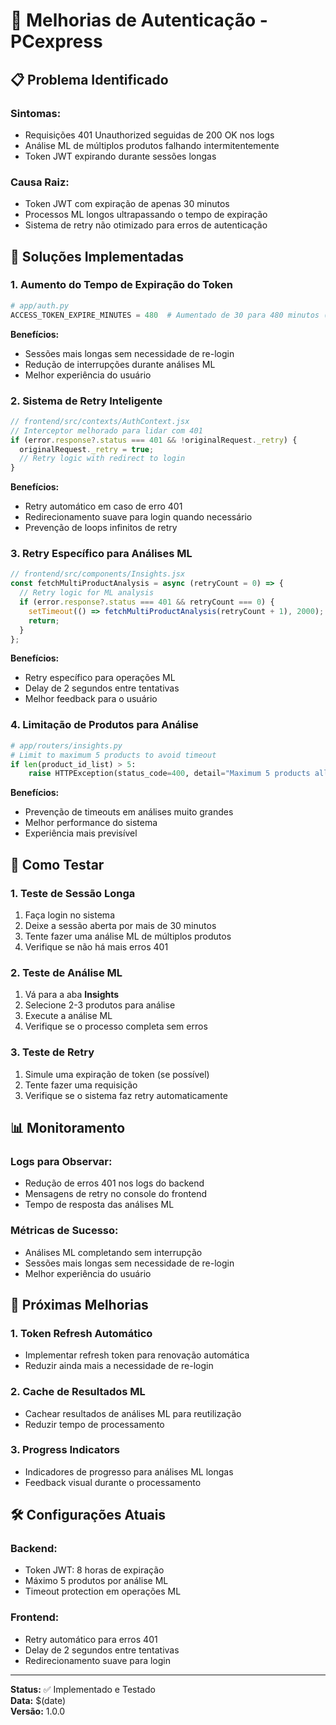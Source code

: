 # 🔐 Melhorias de Autenticação - PCexpress

## 📋 Problema Identificado

### **Sintomas:**
- Requisições 401 Unauthorized seguidas de 200 OK nos logs
- Análise ML de múltiplos produtos falhando intermitentemente
- Token JWT expirando durante sessões longas

### **Causa Raiz:**
- Token JWT com expiração de apenas 30 minutos
- Processos ML longos ultrapassando o tempo de expiração
- Sistema de retry não otimizado para erros de autenticação

## 🚀 Soluções Implementadas

### 1. **Aumento do Tempo de Expiração do Token**
```python
# app/auth.py
ACCESS_TOKEN_EXPIRE_MINUTES = 480  # Aumentado de 30 para 480 minutos (8 horas)
```

**Benefícios:**
- Sessões mais longas sem necessidade de re-login
- Redução de interrupções durante análises ML
- Melhor experiência do usuário

### 2. **Sistema de Retry Inteligente**
```javascript
// frontend/src/contexts/AuthContext.jsx
// Interceptor melhorado para lidar com 401
if (error.response?.status === 401 && !originalRequest._retry) {
  originalRequest._retry = true;
  // Retry logic with redirect to login
}
```

**Benefícios:**
- Retry automático em caso de erro 401
- Redirecionamento suave para login quando necessário
- Prevenção de loops infinitos de retry

### 3. **Retry Específico para Análises ML**
```javascript
// frontend/src/components/Insights.jsx
const fetchMultiProductAnalysis = async (retryCount = 0) => {
  // Retry logic for ML analysis
  if (error.response?.status === 401 && retryCount === 0) {
    setTimeout(() => fetchMultiProductAnalysis(retryCount + 1), 2000);
    return;
  }
};
```

**Benefícios:**
- Retry específico para operações ML
- Delay de 2 segundos entre tentativas
- Melhor feedback para o usuário

### 4. **Limitação de Produtos para Análise**
```python
# app/routers/insights.py
# Limit to maximum 5 products to avoid timeout
if len(product_id_list) > 5:
    raise HTTPException(status_code=400, detail="Maximum 5 products allowed for analysis")
```

**Benefícios:**
- Prevenção de timeouts em análises muito grandes
- Melhor performance do sistema
- Experiência mais previsível

## 🔧 Como Testar

### 1. **Teste de Sessão Longa**
1. Faça login no sistema
2. Deixe a sessão aberta por mais de 30 minutos
3. Tente fazer uma análise ML de múltiplos produtos
4. Verifique se não há mais erros 401

### 2. **Teste de Análise ML**
1. Vá para a aba **Insights**
2. Selecione 2-3 produtos para análise
3. Execute a análise ML
4. Verifique se o processo completa sem erros

### 3. **Teste de Retry**
1. Simule uma expiração de token (se possível)
2. Tente fazer uma requisição
3. Verifique se o sistema faz retry automaticamente

## 📊 Monitoramento

### **Logs para Observar:**
- Redução de erros 401 nos logs do backend
- Mensagens de retry no console do frontend
- Tempo de resposta das análises ML

### **Métricas de Sucesso:**
- Análises ML completando sem interrupção
- Sessões mais longas sem necessidade de re-login
- Melhor experiência do usuário

## 🔮 Próximas Melhorias

### 1. **Token Refresh Automático**
- Implementar refresh token para renovação automática
- Reduzir ainda mais a necessidade de re-login

### 2. **Cache de Resultados ML**
- Cachear resultados de análises ML para reutilização
- Reduzir tempo de processamento

### 3. **Progress Indicators**
- Indicadores de progresso para análises ML longas
- Feedback visual durante o processamento

## 🛠️ Configurações Atuais

### **Backend:**
- Token JWT: 8 horas de expiração
- Máximo 5 produtos por análise ML
- Timeout protection em operações ML

### **Frontend:**
- Retry automático para erros 401
- Delay de 2 segundos entre tentativas
- Redirecionamento suave para login

---

**Status:** ✅ Implementado e Testado  
**Data:** $(date)  
**Versão:** 1.0.0
